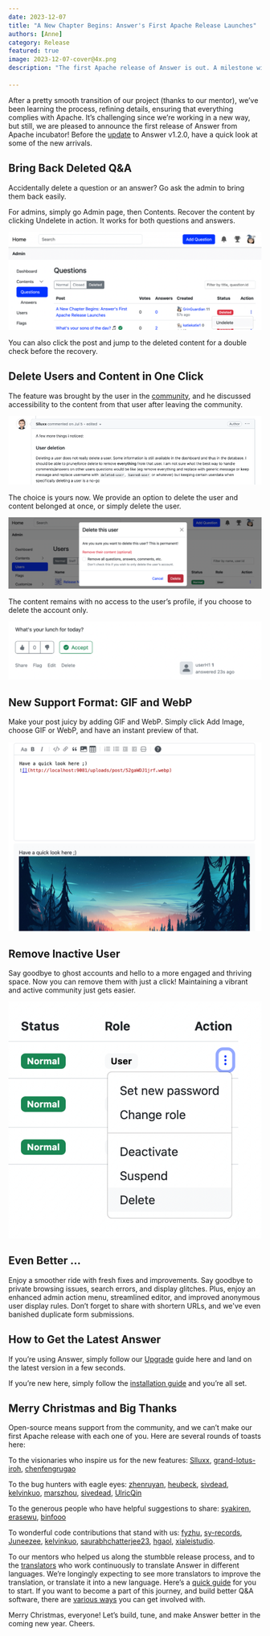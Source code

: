 ```yaml
---
date: 2023-12-07
title: "A New Chapter Begins: Answer's First Apache Release Launches"
authors: [Anne]
category: Release
featured: true
image: 2023-12-07-cover@4x.png
description: "The first Apache release of Answer is out. A milestone with new features, hunted and improvements for this holiday season."

---
```


After a pretty smooth transition of our project (thanks to our mentor), we’ve been learning the process, refining details, ensuring that everything complies with Apache. It’s challenging since we’re working in a new way, but still, we are pleased to announce the first release of Answer from Apache incubator! Before the [update](https://answer.apache.org/docs/upgrade) to Answer v1.2.0, have a quick look at some of the new arrivals. 

## Bring Back Deleted Q&A
Accidentally delete a question or an answer? Go ask the admin to bring them back easily.

For admins, simply go Admin page, then Contents. Recover the content by clicking Undelete in action. It works for both questions and answers.

![Preserve Content](Undelete.png)

You can also click the post and jump to the deleted content for a double check before the recovery. 

## Delete Users and Content in One Click
The feature was brought by the user in the [community](https://github.com/apache/answer/issues/429), and he discussed accessibility to the content from that user after leaving the community. 

![A Developer Shares Opinion of a Feature](voice-from-the-community.png)

The choice is yours now. We provide an option to delete the user and content belonged at once, or simply delete the user. 

![Delete User's Content Checkbox](delete-user-content.png)

The content remains with no access to the user’s profile, if you choose to delete the account only.

![Deleted User](deleted-user.png)

## New Support Format: GIF and WebP
Make your post juicy by adding GIF and WebP. Simply click Add Image, choose GIF or WebP, and have an instant preview of that. 

![Insert WebP and Have Instant View](WebP.png)

## Remove Inactive User
Say goodbye to ghost accounts and hello to a more engaged and thriving space. Now you can remove them with just a click! Maintaining a vibrant and active community just gets easier.

![Delete a User](delete-a-user.png)

## Even Better ...
Enjoy a smoother ride with fresh fixes and improvements. Say goodbye to private browsing issues, search errors, and display glitches. Plus, enjoy an enhanced admin action menu, streamlined editor, and improved anonymous user display rules. Don’t forget to share with shortern URLs, and we've even banished duplicate form submissions.

## How to Get the Latest Answer 
If you’re using Answer, simply follow our [Upgrade](https://answer.apache.org/docs/upgrade) guide here and land on the latest version in a few seconds. 

If you’re new here, simply follow the [installation guide](https://answer.apache.org/docs/installation) and you’re all set. 

## Merry Christmas and Big Thanks 
Open-source means support from the community, and we can’t make our first Apache release with each one of you. Here are several rounds of toasts here:

To the visionaries who inspire us for the new features:
[Slluxx](https://github.com/Slluxx), [grand-lotus-iroh](https://github.com/grand-lotus-iroh), [chenfengrugao](https://github.com/chenfengrugao)

To the bug hunters with eagle eyes: 
[zhenruyan](https://github.com/zhenruyan), [heubeck](https://github.com/heubeck), [sivdead](https://github.com/sivdead), [kelvinkuo](https://github.com/kelvinkuo), [marszhou](https://meta.answer.dev/users/marszhou), [sivedead](https://github.com/sivdead), [UlricQin](https://github.com/UlricQin)

To the generous people who have helpful suggestions to share:
[syakiren](https://meta.answer.dev/users/syakiren), [erasewu](https://github.com/erasewu), [binfooo](https://github.com/binfooo)

To wonderful code contributions that stand with us:
[fyzhu](https://github.com/fyzhu), [sy-records](https://github.com/sy-records), [Juneezee](https://github.com/Juneezee), [kelvinkuo](https://github.com/kelvinkuo), [saurabhchatterjee23](https://github.com/saurabhchatterjee23), [hgaol](https://github.com/hgaol), [xialeistudio](https://github.com/xialeistudio).

To our mentors who helped us along the stumbble release process, and to the [translators](https://crowdin.com/project/answer/activity-stream) who work continuously to translate Answer in different languages. We’re longingly expecting to see more translators to improve the translation, or translate it into a new language. Here’s a [quick guide](https://answer.apache.org/community/translation) for you to start. If you want to become a part of this journey, and build better Q&A software, there are [various ways](https://answer.apache.org/community/contributing) you can get involved with. 

Merry Christmas, everyone! Let’s build, tune, and make Answer better in the coming new year. Cheers.
